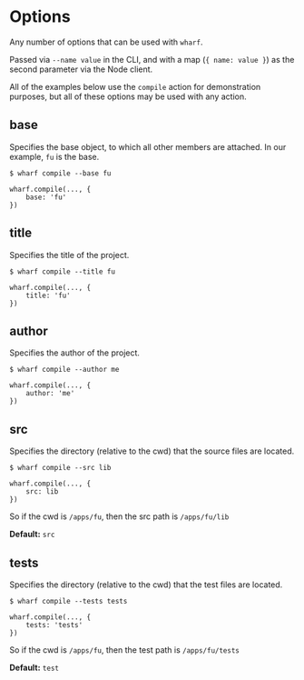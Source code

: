 # Options

Any number of options that can be used with `wharf`.

Passed via `--name value` in the CLI, and with a map (`{ name: value }`) as the second parameter via the Node client.
 
All of the examples below use the `compile` action for demonstration purposes, but all of these options may be used with any action.

## base

Specifies the base object, to which all other members are attached. In our example, `fu` is the base.

    $ wharf compile --base fu
    
    wharf.compile(..., {
        base: 'fu'
    })
    
## title

Specifies the title of the project.

    $ wharf compile --title fu
    
    wharf.compile(..., {
        title: 'fu'
    })
   
## author

Specifies the author of the project.

    $ wharf compile --author me
    
    wharf.compile(..., {
        author: 'me'
    })
    
## src

Specifies the directory (relative to the cwd) that the source files are located.

    $ wharf compile --src lib
    
    wharf.compile(..., {
        src: lib
    })
    
So if the cwd is `/apps/fu`, then the src path is `/apps/fu/lib`

**Default:** `src`

## tests

Specifies the directory (relative to the cwd) that the test files are located.

    $ wharf compile --tests tests
    
    wharf.compile(..., {
        tests: 'tests'
    })
    
So if the cwd is `/apps/fu`, then the test path is `/apps/fu/tests`
   
**Default:** `test`